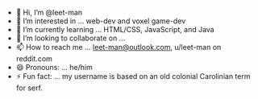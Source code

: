 - 👋 Hi, I’m @leet-man
- 👀 I’m interested in ... web-dev and voxel game-dev
- 🌱 I’m currently learning ... HTML/CSS, JavaScript, and Java
- 💞️ I’m looking to collaborate on ...
- 📫 How to reach me ... leet-man@outlook.com, u/leet-man on reddit.com
- 😄 Pronouns: ... he/him
- ⚡ Fun fact: ... my username is based on an old colonial  Carolinian term for serf.

<!---
leet-man/leet-man is a ✨ special ✨ repository because its `README.md` (this file) appears on your GitHub profile.
You can click the Preview link to take a look at your changes.
--->
